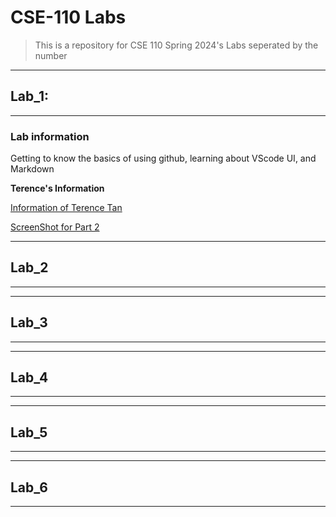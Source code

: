 # CSE-110 Labs 

> This is a repository for CSE 110 Spring 2024's Labs seperated by the number
---------------------------------------------------------------------------------------------
## Lab_1:
---------------------------------------------------------------------------------------------
### Lab information

Getting to know the basics of using github, learning about VScode UI, and Markdown

**Terence's Information**

[Information of Terence Tan](index.md)

[ScreenShot for Part 2](Lab-1/ScreenShots.md)

---------------------------------------------------------------------------------------------
## Lab_2
-----------------------------------------------------------------------------------------------

-----------------------------------------------------------------------------------------------
## Lab_3
-----------------------------------------------------------------------------------------------

-----------------------------------------------------------------------------------------------
## Lab_4
-----------------------------------------------------------------------------------------------

-----------------------------------------------------------------------------------------------
## Lab_5
-----------------------------------------------------------------------------------------------

-----------------------------------------------------------------------------------------------
## Lab_6
-----------------------------------------------------------------------------------------------
